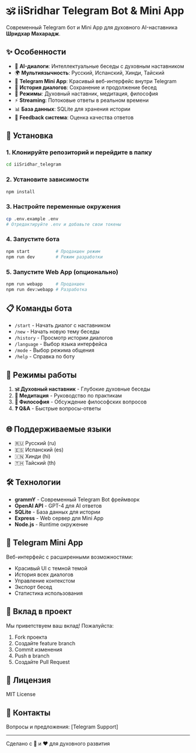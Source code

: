# 🕉️ iiSridhar Telegram Bot & Mini App

Современный Telegram бот и Mini App для духовного AI-наставника **Шридхар Махарадж**.

## ✨ Особенности

- 🤖 **AI-диалоги**: Интеллектуальные беседы с духовным наставником
- 🌍 **Мультиязычность**: Русский, Испанский, Хинди, Тайский
- 📱 **Telegram Mini App**: Красивый веб-интерфейс внутри Telegram
- 💬 **История диалогов**: Сохранение и продолжение бесед
- 🎨 **Режимы**: Духовный наставник, медитация, философия
- ⚡ **Streaming**: Потоковые ответы в реальном времени
- 📊 **База данных**: SQLite для хранения истории
- 🔄 **Feedback система**: Оценка качества ответов

## 🚀 Установка

### 1. Клонируйте репозиторий и перейдите в папку

```bash
cd iiSridhar_telegram
```

### 2. Установите зависимости

```bash
npm install
```

### 3. Настройте переменные окружения

```bash
cp .env.example .env
# Отредактируйте .env и добавьте свои токены
```

### 4. Запустите бота

```bash
npm start          # Продакшен режим
npm run dev        # Режим разработки
```

### 5. Запустите Web App (опционально)

```bash
npm run webapp     # Продакшен
npm run dev:webapp # Разработка
```

## 📋 Команды бота

- `/start` - Начать диалог с наставником
- `/new` - Начать новую тему беседы
- `/history` - Просмотр истории диалогов
- `/language` - Выбор языка интерфейса
- `/mode` - Выбор режима общения
- `/help` - Справка по боту

## 🎯 Режимы работы

1. **🕉️ Духовный наставник** - Глубокие духовные беседы
2. **🧘 Медитация** - Руководство по практикам
3. **📿 Философия** - Обсуждение философских вопросов
4. **❓ Q&A** - Быстрые вопросы-ответы

## 🌐 Поддерживаемые языки

- 🇷🇺 Русский (ru)
- 🇪🇸 Испанский (es)
- 🇮🇳 Хинди (hi)
- 🇹🇭 Тайский (th)

## 🛠️ Технологии

- **grammY** - Современный Telegram Bot фреймворк
- **OpenAI API** - GPT-4 для AI ответов
- **SQLite** - База данных для истории
- **Express** - Web сервер для Mini App
- **Node.js** - Runtime окружение

## 📱 Telegram Mini App

Веб-интерфейс с расширенными возможностями:
- Красивый UI с темной темой
- История всех диалогов
- Управление контекстом
- Экспорт бесед
- Статистика использования

## 🤝 Вклад в проект

Мы приветствуем ваш вклад! Пожалуйста:
1. Fork проекта
2. Создайте feature branch
3. Commit изменения
4. Push в branch
5. Создайте Pull Request

## 📄 Лицензия

MIT License

## 📧 Контакты

Вопросы и предложения: [Telegram Support]

---

Сделано с 🙏 и ❤️ для духовного развития

